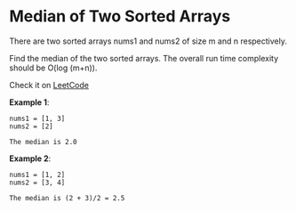 # Median of Two Sorted Arrays

There are two sorted arrays nums1 and nums2 of size m and n respectively.

Find the median of the two sorted arrays. The overall run time complexity should be O(log (m+n)).

Check it on [LeetCode](https://leetcode.com/problems/median-of-two-sorted-arrays/)

__Example 1__:

```
nums1 = [1, 3]
nums2 = [2]

The median is 2.0
```

__Example 2__:

```
nums1 = [1, 2]
nums2 = [3, 4]

The median is (2 + 3)/2 = 2.5
```
